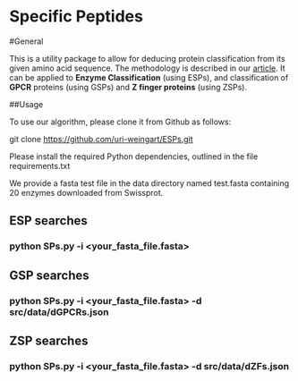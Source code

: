 Specific Peptides
=============

#General

This is a utility package to allow for deducing protein classification from its given amino acid sequence. 
The methodology is described in our [article](https://github.com/uri-weingart/ESPs/blob/main/Specific_Peptides_Perspective_of_Proteins.pdf/).
 It can be applied to **Enzyme Classification** (using ESPs), and classification of **GPCR** proteins (using GSPs) and **Z finger proteins** (using ZSPs).

##Usage

To use our algorithm, please clone it from Github as follows:
 
git clone https://github.com/uri-weingart/ESPs.git
 
Please install the required Python dependencies, outlined in the file requirements.txt
 
We provide a fasta test file  in the data directory named  test.fasta  containing 20 enzymes downloaded from Swissprot.

## ESP searches

### python SPs.py -i <your_fasta_file.fasta>
  
## GSP   searches
 
### python SPs.py -i <your_fasta_file.fasta> -d  src/data/dGPCRs.json

## ZSP   searches

### python SPs.py -i <your_fasta_file.fasta> -d  src/data/dZFs.json
 